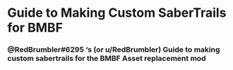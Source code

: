 # Guide to Making Custom SaberTrails for BMBF

### @RedBrumbler#6295 ‘s (or u/RedBrumbler) Guide to making custom sabertrails for the BMBF Asset replacement mod
